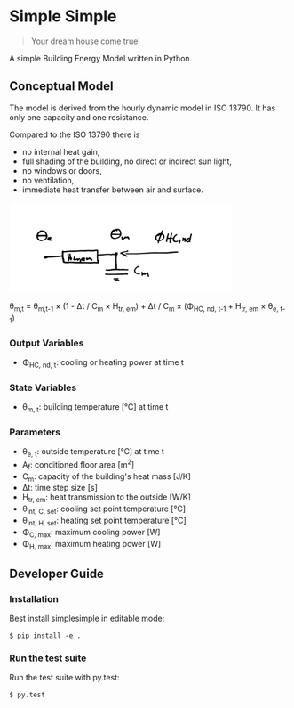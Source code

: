 # Simple Simple

> Your dream house come true!

A simple Building Energy Model written in Python.

## Conceptual Model

The model is derived from the hourly dynamic model in ISO 13790. It has only one capacity and
one resistance.

Compared to the ISO 13790 there is

* no internal heat gain,
* full shading of the building, no direct or indirect sun light,
* no windows or doors,
* no ventilation,
* immediate heat transfer between air and surface.

<img src="./docs/simple-simple.jpg" alt="Simple simple model" width="400">

&theta;<sub>m,t</sub> = &theta;<sub>m,t-1</sub> &#215; (1 - &Delta;t / C<sub>m</sub> &#215; H<sub>tr, em</sub>) +  &Delta;t / C<sub>m</sub> &#215; (&Phi;<sub>HC, nd, t-1</sub> + H<sub>tr, em</sub> &#215; &theta;<sub>e, t-1</sub>)

### Output Variables

* &Phi;<sub>HC, nd, t</sub>: cooling or heating power at time t

### State Variables

* &theta;<sub>m, t</sub>: building temperature [℃] at time t

### Parameters

* &theta;<sub>e, t</sub>: outside temperature [℃] at time t
* A<sub>f</sub>: conditioned floor area [m<sup>2</sup>]
* C<sub>m</sub>: capacity of the building's heat mass [J/K]
* &Delta;t: time step size [s]
* H<sub>tr, em</sub>: heat transmission to the outside [W/K]
* &theta;<sub>int, C, set</sub>: cooling set point temperature [℃]
* &theta;<sub>int, H, set</sub>: heating set point temperature [℃]
* &Phi;<sub>C, max</sub>: maximum cooling power [W]
* &Phi;<sub>H, max</sub>: maximum heating power [W]

## Developer Guide

### Installation

Best install simplesimple in editable mode:

    $ pip install -e .

### Run the test suite

Run the test suite with py.test:

    $ py.test
